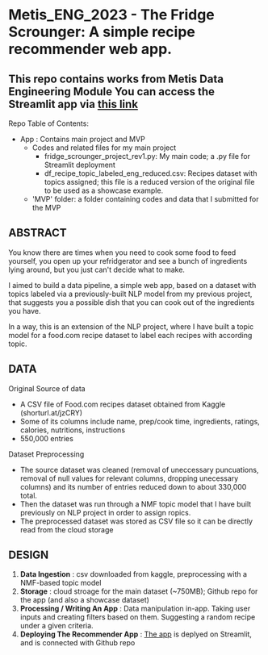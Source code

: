 # Metis_ENG_2023 - The Fridge Scrounger: A simple recipe recommender web app. 


This repo contains works from Metis Data Engineering Module
You can access the Streamlit app via [this link](https://rageofpaju-metis-eng-appfridge-scrounger-project-rev1-1trjwl.streamlit.app/)
---
Repo Table of Contents:
- App : Contains main project and MVP
	- Codes and related files for my main project
		- fridge_scrounger_project_rev1.py: My main code; a .py file for Streamlit deployment
		- df_recipe_topic_labeled_eng_reduced.csv: Recipes dataset with topics assigned; this file is a reduced version of the original file to be used as a showcase example. 
	- 'MVP' folder: a folder containing codes and data that I submitted for the MVP




## ABSTRACT
You know there are times when you need to cook some food to feed yourself, you open up your refridgerator and see a bunch of ingredients lying around, but you just can't decide what to make.

I aimed to build a data pipeline, a simple web app, based on a dataset with topics labeled via a previously-built NLP model from my previous project, that suggests you  a possible dish that you can cook out of the ingredients you have.  

In a way, this is an extension of the NLP project, where I have built a topic model for a food.com recipe dataset to label each recipes with according topic. 

## DATA
Original Source of data 
- A CSV file of Food.com recipes dataset obtained from Kaggle  (shorturl.at/jzCRY)
- Some of its columns include name, prep/cook time, ingredients, ratings, calories, nutritions, instructions
- 550,000 entries

Dataset Preprocessing
- The source dataset was cleaned (removal of uneccessary puncuations, removal of null values for relevant columns, dropping unecessary columns) and its number of entries reduced down to about 330,000 total.
- Then the dataset was run through a NMF topic model that I have built previously on NLP project in order to assign ropics.
- The preprocessed dataset was stored as CSV file so it can be directly read from the cloud storage

## DESIGN
1. **Data Ingestion** : csv downloaded from kaggle, preprocessing with a NMF-based topic model
2. **Storage** : cloud stroage for the main dataset (~750MB); Github repo for the app (and also a showcase dataset) 
3. **Processing / Writing An App** : Data manipulation in-app. Taking user inputs and creating filters based on them. Suggesting a random recipe under a given criteria. 
5. **Deploying The Recommender App** : [The app](https://rageofpaju-metis-eng-appfridge-scrounger-project-rev1-1trjwl.streamlit.app/) is deplyed on Streamlit, and is connected with Github repo 
